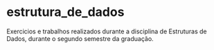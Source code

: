 # estrutura_de_dados
Exercicios e trabalhos realizados durante a disciplina de Estruturas de Dados, durante o segundo semestre da graduação.
